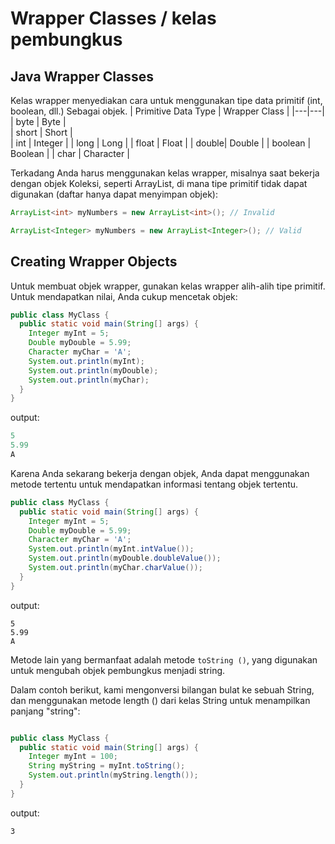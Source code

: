 # Wrapper Classes / kelas pembungkus

## Java Wrapper Classes

Kelas wrapper menyediakan cara untuk menggunakan tipe data primitif (int, boolean, dll.) Sebagai objek.
| Primitive Data Type  |  Wrapper Class |
|---|---|
|  byte |  Byte |  
|  short | Short  |  
| int  | 	Integer  | 
|  long | Long | 
| float  |  	Float | 
|   double| Double  | 
| boolean  |  	Boolean | 
| char  | 	Character  | 

Terkadang Anda harus menggunakan kelas wrapper, misalnya saat bekerja dengan objek Koleksi, seperti ArrayList, di mana tipe primitif tidak dapat digunakan (daftar hanya dapat menyimpan objek):

```java
ArrayList<int> myNumbers = new ArrayList<int>(); // Invalid
```
```java
ArrayList<Integer> myNumbers = new ArrayList<Integer>(); // Valid
```

## Creating Wrapper Objects
Untuk membuat objek wrapper, gunakan kelas wrapper alih-alih tipe primitif. Untuk mendapatkan nilai, Anda cukup mencetak objek:
```java
public class MyClass { 
  public static void main(String[] args) { 
    Integer myInt = 5; 
    Double myDouble = 5.99; 
    Character myChar = 'A'; 
    System.out.println(myInt);
    System.out.println(myDouble);
    System.out.println(myChar);
  }
}
```

output:
```java
5
5.99
A
```

Karena Anda sekarang bekerja dengan objek, Anda dapat menggunakan metode tertentu untuk mendapatkan informasi tentang objek tertentu.
```java
public class MyClass { 
  public static void main(String[] args) { 
    Integer myInt = 5; 
    Double myDouble = 5.99; 
    Character myChar = 'A'; 
    System.out.println(myInt.intValue());
    System.out.println(myDouble.doubleValue());
    System.out.println(myChar.charValue());
  }
}
```

output:
```
5
5.99
A
```
Metode lain yang bermanfaat adalah metode `toString ()`, yang digunakan untuk mengubah objek pembungkus menjadi string.

Dalam contoh berikut, kami mengonversi bilangan bulat ke sebuah String, dan menggunakan metode length () dari kelas String untuk menampilkan panjang "string":

```java

public class MyClass { 
  public static void main(String[] args) { 
    Integer myInt = 100; 
    String myString = myInt.toString();
    System.out.println(myString.length());
  }
}
```
output:
```
3
```



